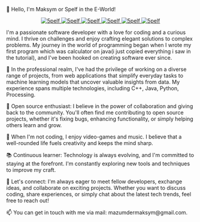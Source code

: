 <p>👋 Hello, I'm Maksym or Spelf in the E-World!</p>

<p align="center">
  <span>
    <a href="https://github.com/ryo-ma/github-profile-trophy">
      <img
        src="https://github-profile-trophy.vercel.app/?username=5pelf&title=MultiLanguage&theme=nord&no-frame=true&column=1"
        alt="5pelf"
      />
    </a>
  </span>
  <span>
    <a href="https://github.com/ryo-ma/github-profile-trophy">
      <img
        src="https://github-profile-trophy.vercel.app/?username=5pelf&title=Commit&theme=nord&no-frame=true&column=1"
        alt="5pelf"
      />
    </a>
  </span>
  <span>
    <a href="https://github.com/ryo-ma/github-profile-trophy">
      <img
        src="https://github-profile-trophy.vercel.app/?username=5pelf&title=Repositories&theme=nord&no-frame=true&column=1"
        alt="5pelf"
      />
    </a>
  </span>
  <span>
    <a href="https://github.com/ryo-ma/github-profile-trophy">
      <img
        src="https://github-profile-trophy.vercel.app/?username=5pelf&title=Stars&theme=nord&no-frame=true&column=1"
        alt="5pelf"
      />
    </a>
  </span>
  <span>
    <a href="https://github.com/ryo-ma/github-profile-trophy">
      <img
        src="https://github-profile-trophy.vercel.app/?username=5pelf&title=Followers&theme=nord&no-frame=true&column=1"
        alt="5pelf"
      />
    </a>
  </span>
  <span>
    <a href="https://github.com/ryo-ma/github-profile-trophy">
      <img
        src="https://github-profile-trophy.vercel.app/?username=5pelf&title=Issues&theme=nord&no-frame=true&column=1"
        alt="5pelf"
      />
    </a>
  </span>
</p>

<p>I'm a passionate software developer with a love for coding and a curious mind. I thrive on challenges and enjoy crafting elegant solutions to complex problems. My journey in the world of programming began when I wrote my first program which was calculator on java(i just copied everything i saw in the tutorial), and I've been hooked on creating software ever since.</p>

<p>💼 In the professional realm, I've had the privilege of working on a diverse range of projects, from web applications that simplify everyday tasks to machine learning models that uncover valuable insights from data. My experience spans multiple technologies, including C++, Java, Python, Processing.</p>

<p>🌟 Open source enthusiast: I believe in the power of collaboration and giving back to the community. You'll often find me contributing to open source projects, whether it's fixing bugs, enhancing functionality, or simply helping others learn and grow.</p>

<p>🔧 When I'm not coding, I enjoy video-games and music. I believe that a well-rounded life fuels creativity and keeps the mind sharp.</p>

<p>📚 Continuous learner: Technology is always evolving, and I'm committed to staying at the forefront. I'm constantly exploring new tools and techniques to improve my craft.</p>

<p>🤝 Let's connect: I'm always eager to meet fellow developers, exchange ideas, and collaborate on exciting projects. Whether you want to discuss coding, share experiences, or simply chat about the latest tech trends, feel free to reach out!</p>

<p>📫 You can get in touch with me via mail: mazumdermaksym@gmail.com.</p>
